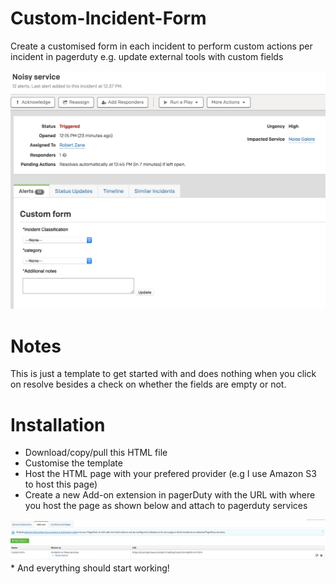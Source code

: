 # Custom-Incident-Form

Create a customised form in each incident to perform custom actions per incident in pagerduty e.g. update external tools with custom fields

<img src="https://github.com/PD-hliang/Custom-Incident-Form/blob/master/imgs/CustomForm.png" width="600">

# Notes
This is just a template to get started with and does nothing when you click on resolve besides a check on whether the fields are empty or not. 

# Installation

* Download/copy/pull this HTML file 
* Customise the template
* Host the HTML page with your prefered provider (e.g I use Amazon S3 to host this page) 
* Create a new Add-on extension in pagerDuty with the URL with where you host the page as shown below and attach to pagerduty services
<img src="https://github.com/PD-hliang/Custom-Incident-Form/blob/master/imgs/Add%20on%20image.png" width="1200">
* And everything should start working!

